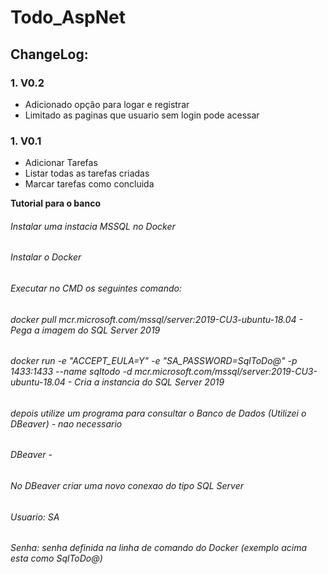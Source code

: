 # Todo_AspNet

## ChangeLog:

### 1. V0.2
  + Adicionado opção para logar e registrar 
  + Limitado as paginas que usuario sem login pode acessar

### 1. V0.1
  + Adicionar Tarefas
  + Listar todas as tarefas criadas
  + Marcar tarefas como concluida


**Tutorial para o banco**

###### Instalar uma instacia MSSQL no Docker

###### Instalar o Docker

###### Executar no CMD os seguintes comando:

###### docker pull mcr.microsoft.com/mssql/server:2019-CU3-ubuntu-18.04 - Pega a imagem do SQL Server 2019

###### docker run -e "ACCEPT_EULA=Y" -e "SA_PASSWORD=SqlToDo@" -p 1433:1433 --name sqltodo -d mcr.microsoft.com/mssql/server:2019-CU3-ubuntu-18.04 - Cria a instancia do SQL Server 2019

###### depois utilize um programa para consultar o Banco de Dados (Utilizei o DBeaver) - nao necessario

###### DBeaver - 

###### No DBeaver criar uma novo conexao do tipo SQL Server

###### Usuario: SA
###### Senha: senha definida na linha de comando do Docker (exemplo acima esta como SqlToDo@)
